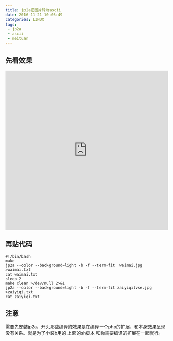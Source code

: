 ```yaml
---
title: jp2a把图片转为ascii
date: 2016-11-21 10:05:49
categories: LINUX
tags:
 - jp2a
 - ascii
 - meituan
---
```


## 先看效果 ##
<iframe height=498 width=510 src='http://player.youku.com/embed/XMTgyODIyMjA3Mg==' frameborder=0 'allowfullscreen'></iframe>

<!-- more -->

## 再贴代码 ##

```
#!/bin/bash
make
jp2a --color --background=light -b -f --term-fit  waimai.jpg >waimai.txt
cat waimai.txt
sleep 2
make clean >/dev/null 2>&1
jp2a --color --background=light -b -f --term-fit zaiyiqilvse.jpg >zaiyiqi.txt
cat zaiyiqi.txt

```

## 注意 ##

需要先安装jp2a，开头那些编译的效果是在编译一个php的扩展，和本身效果呈现没有关系。就是为了小装b用的
上面的sh脚本 和你需要编译的扩展在一起就行。



